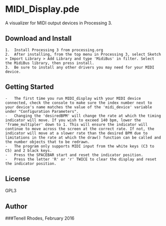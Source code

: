 # MIDI_Display.pde
A visualizer for MIDI output devices in Processing 3.

## Download and Install

	1.	Install Processing 3 from processing.org
	2.	After installing, from the top menu in Processing 3, select Sketch > Import Library > Add Library and type 'MidiBus' in filter. Select the MidiBus library, then press install.
	3.	Be sure to install any other drivers you may need for your MIDI device.

## Getting Started

	-	The first time you run MIDI_display with your MIDI device connected, check the console to make sure the index number next to your device's name matches the value of the 'midi_device' variable under "Configuration Parameters". 
	-	Changing the 'desiredBPM' will change the rate at which the timing indicator will move. If you wish to exceed 140 bpm, lower the 'frame_multipler' down to 1. This will ensure the indicator will continue to move across the screen at the correct rate. If not, the indicator will move at a slower rate than the desired BPM due to limitations in the rate at which the draw() function can be called and the number objects that to be redrawn.
	-	The program only supports MIDI input from the white keys (C3 to C5) and 2 black keys.
	-	Press the SPACEBAR start and reset the indicator position.
	-	Press the letter 'R' or 'r' TWICE to clear the display and reset the indicator position.

## License

GPL3

## Author

###Tenell Rhodes, February 2016
